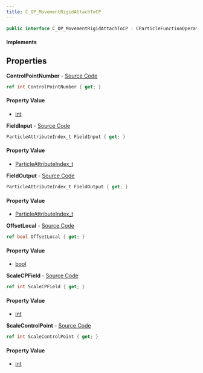 ```yaml
---
title: C_OP_MovementRigidAttachToCP
---
```


```csharp
public interface C_OP_MovementRigidAttachToCP : CParticleFunctionOperator, CParticleFunction, ISchemaClass<CParticleFunction>, ISchemaClass<CParticleFunctionOperator>, ISchemaClass<C_OP_MovementRigidAttachToCP>, ISchemaField, ISchemaClass, INativeHandle
```

#### Implements

## Properties

**ControlPointNumber** - [Source Code](https://github.com/swiftly-solution/swiftlys2/blob/master/managed/src/SwiftlyS2.Generated/Schemas/Interfaces/C_OP_MovementRigidAttachToCP.cs#L16)

```csharp
ref int ControlPointNumber { get; }
```

#### Property Value

- [int](https://learn.microsoft.com/dotnet/api/system.int32)

**FieldInput** - [Source Code](https://github.com/swiftly-solution/swiftlys2/blob/master/managed/src/SwiftlyS2.Generated/Schemas/Interfaces/C_OP_MovementRigidAttachToCP.cs#L22)

```csharp
ParticleAttributeIndex_t FieldInput { get; }
```

#### Property Value

- [ParticleAttributeIndex_t](/docs/api/shared/schemadefinitions/particleattributeindex_t)

**FieldOutput** - [Source Code](https://github.com/swiftly-solution/swiftlys2/blob/master/managed/src/SwiftlyS2.Generated/Schemas/Interfaces/C_OP_MovementRigidAttachToCP.cs#L24)

```csharp
ParticleAttributeIndex_t FieldOutput { get; }
```

#### Property Value

- [ParticleAttributeIndex_t](/docs/api/shared/schemadefinitions/particleattributeindex_t)

**OffsetLocal** - [Source Code](https://github.com/swiftly-solution/swiftlys2/blob/master/managed/src/SwiftlyS2.Generated/Schemas/Interfaces/C_OP_MovementRigidAttachToCP.cs#L26)

```csharp
ref bool OffsetLocal { get; }
```

#### Property Value

- [bool](https://learn.microsoft.com/dotnet/api/system.boolean)

**ScaleCPField** - [Source Code](https://github.com/swiftly-solution/swiftlys2/blob/master/managed/src/SwiftlyS2.Generated/Schemas/Interfaces/C_OP_MovementRigidAttachToCP.cs#L20)

```csharp
ref int ScaleCPField { get; }
```

#### Property Value

- [int](https://learn.microsoft.com/dotnet/api/system.int32)

**ScaleControlPoint** - [Source Code](https://github.com/swiftly-solution/swiftlys2/blob/master/managed/src/SwiftlyS2.Generated/Schemas/Interfaces/C_OP_MovementRigidAttachToCP.cs#L18)

```csharp
ref int ScaleControlPoint { get; }
```

#### Property Value

- [int](https://learn.microsoft.com/dotnet/api/system.int32)

